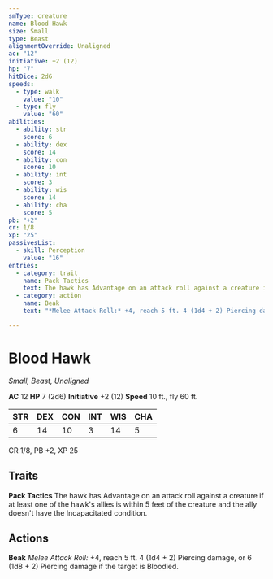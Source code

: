 ```yaml
---
smType: creature
name: Blood Hawk
size: Small
type: Beast
alignmentOverride: Unaligned
ac: "12"
initiative: +2 (12)
hp: "7"
hitDice: 2d6
speeds:
  - type: walk
    value: "10"
  - type: fly
    value: "60"
abilities:
  - ability: str
    score: 6
  - ability: dex
    score: 14
  - ability: con
    score: 10
  - ability: int
    score: 3
  - ability: wis
    score: 14
  - ability: cha
    score: 5
pb: "+2"
cr: 1/8
xp: "25"
passivesList:
  - skill: Perception
    value: "16"
entries:
  - category: trait
    name: Pack Tactics
    text: The hawk has Advantage on an attack roll against a creature if at least one of the hawk's allies is within 5 feet of the creature and the ally doesn't have the Incapacitated condition.
  - category: action
    name: Beak
    text: "*Melee Attack Roll:* +4, reach 5 ft. 4 (1d4 + 2) Piercing damage, or 6 (1d8 + 2) Piercing damage if the target is Bloodied."

---
```


# Blood Hawk
*Small, Beast, Unaligned*

**AC** 12
**HP** 7 (2d6)
**Initiative** +2 (12)
**Speed** 10 ft., fly 60 ft.

| STR | DEX | CON | INT | WIS | CHA |
| --- | --- | --- | --- | --- | --- |
| 6 | 14 | 10 | 3 | 14 | 5 |

CR 1/8, PB +2, XP 25

## Traits

**Pack Tactics**
The hawk has Advantage on an attack roll against a creature if at least one of the hawk's allies is within 5 feet of the creature and the ally doesn't have the Incapacitated condition.

## Actions

**Beak**
*Melee Attack Roll:* +4, reach 5 ft. 4 (1d4 + 2) Piercing damage, or 6 (1d8 + 2) Piercing damage if the target is Bloodied.
